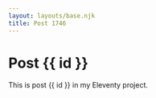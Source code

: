 ```yaml
---
layout: layouts/base.njk
title: Post 1746
---
```


# Post {{ id }}

This is post {{ id }} in my Eleventy project.
